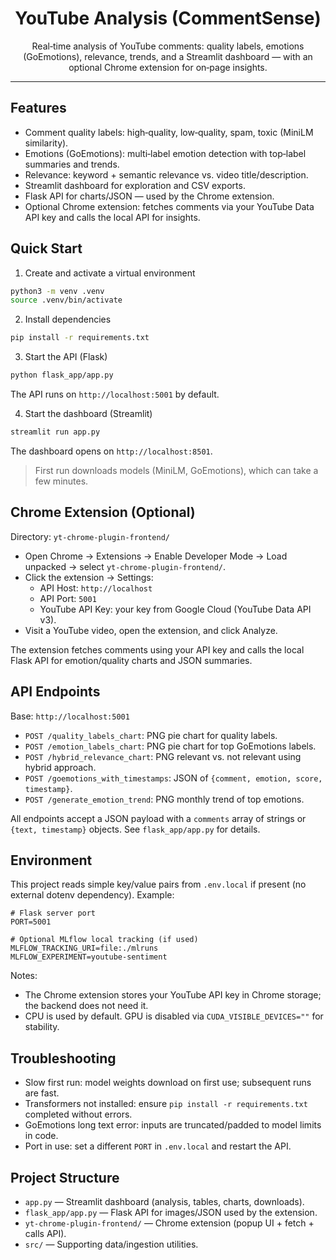 <div align="center">

# YouTube Analysis (CommentSense)

Real‑time analysis of YouTube comments: quality labels, emotions (GoEmotions), relevance, trends, and a Streamlit dashboard — with an optional Chrome extension for on‑page insights.

</div>

---

## Features

- Comment quality labels: high‑quality, low‑quality, spam, toxic (MiniLM similarity).
- Emotions (GoEmotions): multi‑label emotion detection with top‑label summaries and trends.
- Relevance: keyword + semantic relevance vs. video title/description.
- Streamlit dashboard for exploration and CSV exports.
- Flask API for charts/JSON — used by the Chrome extension.
- Optional Chrome extension: fetches comments via your YouTube Data API key and calls the local API for insights.

## Quick Start

1) Create and activate a virtual environment

```bash
python3 -m venv .venv
source .venv/bin/activate
```

2) Install dependencies

```bash
pip install -r requirements.txt
```

3) Start the API (Flask)

```bash
python flask_app/app.py
```

The API runs on `http://localhost:5001` by default.

4) Start the dashboard (Streamlit)

```bash
streamlit run app.py
```

The dashboard opens on `http://localhost:8501`.

> First run downloads models (MiniLM, GoEmotions), which can take a few minutes.

## Chrome Extension (Optional)

Directory: `yt-chrome-plugin-frontend/`

- Open Chrome → Extensions → Enable Developer Mode → Load unpacked → select `yt-chrome-plugin-frontend/`.
- Click the extension → Settings:
  - API Host: `http://localhost`
  - API Port: `5001`
  - YouTube API Key: your key from Google Cloud (YouTube Data API v3).
- Visit a YouTube video, open the extension, and click Analyze.

The extension fetches comments using your API key and calls the local Flask API for emotion/quality charts and JSON summaries.

## API Endpoints

Base: `http://localhost:5001`

- `POST /quality_labels_chart`: PNG pie chart for quality labels.
- `POST /emotion_labels_chart`: PNG pie chart for top GoEmotions labels.
- `POST /hybrid_relevance_chart`: PNG relevant vs. not relevant using hybrid approach.
- `POST /goemotions_with_timestamps`: JSON of `{comment, emotion, score, timestamp}`.
- `POST /generate_emotion_trend`: PNG monthly trend of top emotions.

All endpoints accept a JSON payload with a `comments` array of strings or `{text, timestamp}` objects. See `flask_app/app.py` for details.

## Environment

This project reads simple key/value pairs from `.env.local` if present (no external dotenv dependency). Example:

```
# Flask server port
PORT=5001

# Optional MLflow local tracking (if used)
MLFLOW_TRACKING_URI=file:./mlruns
MLFLOW_EXPERIMENT=youtube-sentiment
```

Notes:
- The Chrome extension stores your YouTube API key in Chrome storage; the backend does not need it.
- CPU is used by default. GPU is disabled via `CUDA_VISIBLE_DEVICES=""` for stability.

## Troubleshooting

- Slow first run: model weights download on first use; subsequent runs are fast.
- Transformers not installed: ensure `pip install -r requirements.txt` completed without errors.
- GoEmotions long text error: inputs are truncated/padded to model limits in code.
- Port in use: set a different `PORT` in `.env.local` and restart the API.

## Project Structure

- `app.py` — Streamlit dashboard (analysis, tables, charts, downloads).
- `flask_app/app.py` — Flask API for images/JSON used by the extension.
- `yt-chrome-plugin-frontend/` — Chrome extension (popup UI + fetch + calls API).
- `src/` — Supporting data/ingestion utilities.

